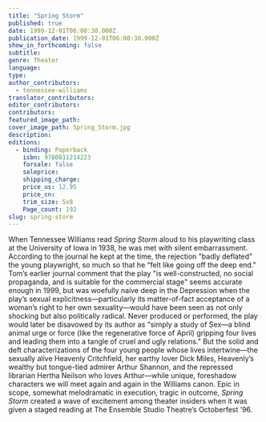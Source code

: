 ```yaml
---
title: "Spring Storm"
published: true
date: 1999-12-01T06:00:38.000Z
publication_date: 1999-12-01T06:00:38.000Z
show_in_forthcoming: false
subtitle:
genre: Theater
language:
type:
author_contributors:
  - tennessee-williams
translator_contributors:
editor_contributors:
contributors:
featured_image_path:
cover_image_path: Spring_Storm.jpg
description:
editions:
  - binding: Paperback
    isbn: 9780811214223
    forsale: false
    saleprice:
    shipping_charge:
    price_us: 12.95
    price_cn:
    trim_size: 5x8
    Page_count: 192
slug: spring-storm
---
```


When Tennessee Williams read _Spring Storm_ aloud to his playwriting class at the University of Iowa in 1938, he was met with silent embarrassment. According to the journal he kept at the time, the rejection "badly deflated" the young playwright, so much so that he “felt like going off the deep end." Tom’s earlier journal comment that the play "is well-constructed, no social propaganda, and is suitable for the commercial stage" seems accurate enough in 1999, but was woefully naive deep in the Depression when the play’s sexual explicitness––particularly its matter-of-fact acceptance of a woman’s right to her own sexuality––would have been seen as not only shocking but also politically radical. Never produced or performed, the play would later be disavowed by its author as "simply a study of Sex––a blind animal urge or force (like the regenerative force of April) gripping four lives and leading them into a tangle of cruel and ugly relations." But the solid and deft characterizations of the four young people whose lives intertwine––the sexually alive Heavenly Critchfield, her earthy lover Dick Miles, Heavenly’s wealthy but tongue-tied admirer Arthur Shannon, and the repressed librarian Hertha Neilson who loves Arthur––while unique, foreshadow characters we will meet again and again in the Williams canon. Epic in scope, somewhat melodramatic in execution, tragic in outcome, _Spring Storm_ created a wave of excitement among theater insiders when it was given a staged reading at The Ensemble Studio Theatre’s Octoberfest ’96.

